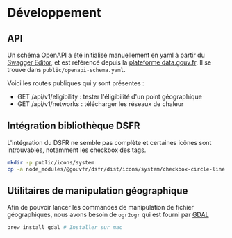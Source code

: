 # Développement

## API

Un schéma OpenAPI a été initialisé manuellement en yaml à partir du [Swagger Editor](https://editor-next.swagger.io/), et est référencé depuis la [plateforme data.gouv.fr](https://www.data.gouv.fr/fr/dataservices/api-france-chaleur-urbaine/).
Il se trouve dans `public/openapi-schema.yaml`.

Voici les routes publiques qui y sont présentes :
- GET /api/v1/eligibility : tester l'éligibilité d'un point géographique
- GET /api/v1/networks : télécharger les réseaux de chaleur


## Intégration bibliothèque DSFR

L'intégration du DSFR ne semble pas complète et certaines icônes sont introuvables, notamment les checkbox des tags.

```sh
mkdir -p public/icons/system
cp -a node_modules/@gouvfr/dsfr/dist/icons/system/checkbox-circle-line.svg public/icons/system/checkbox-circle-line.svg
```

## Utilitaires de manipulation géographique

Afin de pouvoir lancer les commandes de manipulation de fichier géographiques, nous avons besoin de `ogr2ogr` qui est fourni par [GDAL](https://gdal.org/en/stable/download.html)

```sh
brew install gdal # Installer sur mac
```
